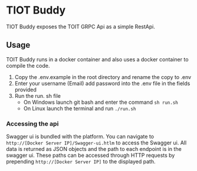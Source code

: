 # TIOT Buddy
TIOT Buddy exposes the TOIT GRPC Api as a simple RestApi.

## Usage
TOIT Buddy runs in a docker container and also uses a docker container to compile the code.
 1. Copy the .env.example in the root directory and rename the copy to .env
 2. Enter your username (Email) add password into the .env file in the fields provided
 3. Run the run. sh file
    - On Windows launch git bash and enter the command ```sh run.sh```
    - On Linux launch the terminal and run ```./run.sh```

### Accessing the api
Swagger ui is bundled with the platform. You can navigate to ```http://[Docker Server IP]/Swagger-ui.htlm``` to access the Swagger ui.
All data is returned as JSON objects and the path to each endpoint is in the swagger ui.
These paths can be accessed through HTTP requests by prepending ```http://[Docker Server IP]``` to the displayed path.